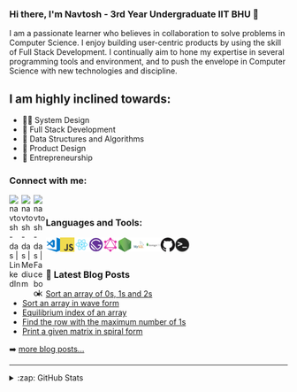### Hi there, I'm Navtosh - 3rd Year Undergraduate IIT BHU 👋

I am a passionate learner who believes in collaboration to solve problems in Computer Science. I enjoy building user-centric products by using the skill of Full Stack Development. I continually aim to hone my expertise in several programming tools and environment, and to push the envelope in Computer Science with new technologies and discipline.

## I am highly inclined towards:

- 👨‍💻 System Design
- 🚀 Full Stack Development
- 🎲 Data Structures and Algorithms
- 🎯 Product Design
- 👔 Entrepreneurship

### Connect with me:

[<img align="left" alt="navtosh-das | LinkedIn" width="22px" src="https://cdn.jsdelivr.net/npm/simple-icons@v3/icons/linkedin.svg" />][linkedin]
[<img align="left" alt="navtosh-das | Medium" width="22px" src="https://cdn.jsdelivr.net/npm/simple-icons@v3/icons/medium.svg" />][medium]
[<img align="left" alt="navtosh-das | Facebook" width="22px" src="https://cdn.jsdelivr.net/npm/simple-icons@v3/icons/facebook.svg" />][facebook]

<br />

### Languages and Tools:

<img align="left" alt="Visual Studio Code" width="26px" src="https://raw.githubusercontent.com/github/explore/80688e429a7d4ef2fca1e82350fe8e3517d3494d/topics/visual-studio-code/visual-studio-code.png" />
<img align="left" alt="JavaScript" width="26px" src="https://raw.githubusercontent.com/github/explore/80688e429a7d4ef2fca1e82350fe8e3517d3494d/topics/javascript/javascript.png" />
<img align="left" alt="React" width="26px" src="https://raw.githubusercontent.com/github/explore/80688e429a7d4ef2fca1e82350fe8e3517d3494d/topics/react/react.png" />
<img align="left" alt="Gatsby" width="26px" src="https://raw.githubusercontent.com/github/explore/e94815998e4e0713912fed477a1f346ec04c3da2/topics/gatsby/gatsby.png" />
<img align="left" alt="GraphQL" width="26px" src="https://raw.githubusercontent.com/github/explore/80688e429a7d4ef2fca1e82350fe8e3517d3494d/topics/graphql/graphql.png" />
<img align="left" alt="Node.js" width="26px" src="https://raw.githubusercontent.com/github/explore/80688e429a7d4ef2fca1e82350fe8e3517d3494d/topics/nodejs/nodejs.png" />
<img align="left" alt="MySQL" width="26px" src="https://raw.githubusercontent.com/github/explore/80688e429a7d4ef2fca1e82350fe8e3517d3494d/topics/mysql/mysql.png" />
<img align="left" alt="MongoDB" width="26px" src="https://raw.githubusercontent.com/github/explore/80688e429a7d4ef2fca1e82350fe8e3517d3494d/topics/mongodb/mongodb.png" />
<img align="left" alt="GitHub" width="26px" src="https://raw.githubusercontent.com/github/explore/78df643247d429f6cc873026c0622819ad797942/topics/github/github.png" />
<img align="left" alt="Terminal" width="26px" src="https://raw.githubusercontent.com/github/explore/80688e429a7d4ef2fca1e82350fe8e3517d3494d/topics/terminal/terminal.png" />

<br />
<br />

### 📕 Latest Blog Posts

<!-- BLOG-POST-LIST:START -->
- [Sort an array of 0s, 1s and 2s](https://medium.com/enjoy-algorithm/sort-an-array-of-0s-1s-and-2s-b4e61533e750?source=rss-b64aaa15ce44------2)
- [Sort an array in wave form](https://medium.com/enjoy-algorithm/sort-an-array-in-wave-form-9c88ed34b7f2?source=rss-b64aaa15ce44------2)
- [Equilibrium index of an array](https://medium.com/enjoy-algorithm/equilibrium-index-of-an-array-d1b06f067153?source=rss-b64aaa15ce44------2)
- [Find the row with the maximum number of 1s](https://medium.com/enjoy-algorithm/find-the-row-with-the-maximum-number-of-1s-3193b568c78?source=rss-b64aaa15ce44------2)
- [Print a given matrix in spiral form](https://medium.com/enjoy-algorithm/print-a-given-matrix-in-spiral-form-6a5a8c472e4?source=rss-b64aaa15ce44------2)
<!-- BLOG-POST-LIST:END -->

➡️ [more blog posts...](https://medium.com/@navtosh2001)

---

<details>
  <summary>:zap: GitHub Stats</summary>

  <img align="left" alt="Navtosh's GitHub Stats" src="https://github-readme-stats.vercel.app/api?username=navtosh-das&count_private=true&hide=stars,contribs&show_icons=true&hide_border=true&theme=dark" />

</details>

[linkedin]: https://www.linkedin.com/in/navtosh-das-215ab316a/
[medium]: https://medium.com/@navtosh2001
[facebook]: https://www.facebook.com/navtosh.kumar/
